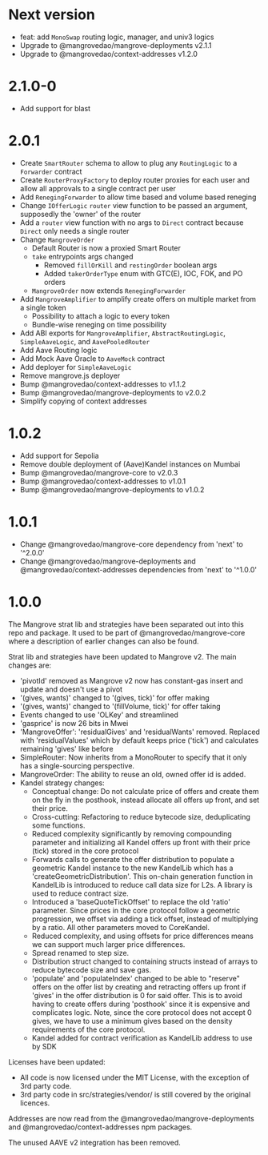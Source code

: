 # Next version

- feat: add `MonoSwap` routing logic, manager, and univ3 logics
- Upgrade to @mangrovedao/mangrove-deployments v2.1.1
- Upgrade to @mangrovedao/context-addresses v1.2.0

# 2.1.0-0

- Add support for blast

# 2.0.1

- Create `SmartRouter` schema to allow to plug any `RoutingLogic` to a `Forwarder` contract
- Create `RouterProxyFactory` to deploy router proxies for each user and allow all approvals to a single contract per user
- Add `RenegingForwarder` to allow time based and volume based reneging
- Change `IOfferLogic` `router` view function to be passed an argument, supposedly the 'owner' of the router
- Add a `router` view function with no args to `Direct` contract because `Direct` only needs a single router
- Change `MangroveOrder`
  - Default Router is now a proxied Smart Router
  - `take` entrypoints args changed
    - Removed `fillOrKill` and `restingOrder` boolean args
    - Added `takerOrderType` enum with GTC(E), IOC, FOK, and PO orders
  - `MangroveOrder` now extends `RenegingForwarder`
- Add `MangroveAmplifier` to amplify create offers on multiple market from a single token
  - Possibility to attach a logic to every token
  - Bundle-wise reneging on time possibility
- Add ABI exports for `MangroveAmplifier`, `AbstractRoutingLogic`, `SimpleAaveLogic`, and `AavePooledRouter`
- Add Aave Routing logic
- Add Mock Aave Oracle to `AaveMock` contract
- Add deployer for `SimpleAaveLogic`
- Remove mangrove.js deployer
- Bump @mangrovedao/context-addresses to v1.1.2
- Bump @mangrovedao/mangrove-deployments to v2.0.2
- Simplify copying of context addresses

# 1.0.2

- Add support for Sepolia
- Remove double deployment of (Aave)Kandel instances on Mumbai
- Bump @mangrovedao/mangrove-core to v2.0.3
- Bump @mangrovedao/context-addresses to v1.0.1
- Bump @mangrovedao/mangrove-deployments to v1.0.2

# 1.0.1

- Change @mangrovedao/mangrove-core dependency from 'next' to '^2.0.0'
- Change @mangrovedao/mangrove-deployments and @mangrovedao/context-addresses dependencies from 'next' to '^1.0.0'

# 1.0.0

The Mangrove strat lib and strategies have been separated out into this repo and package. It used to be part of @mangrovedao/mangrove-core where a description of earlier changes can also be found.

Strat lib and strategies have been updated to Mangrove v2.
The main changes are:

- 'pivotId' removed as Mangrove v2 now has constant-gas insert and update and doesn't use a pivot
- '(gives, wants)' changed to '(gives, tick)' for offer making
- '(gives, wants)' changed to '(fillVolume, tick)' for offer taking
- Events changed to use 'OLKey' and streamlined
- 'gasprice' is now 26 bits in Mwei
- 'MangroveOffer': 'residualGives' and 'residualWants' removed. Replaced with 'residualValues' which by default keeps price ('tick') and calculates remaining 'gives' like before
- SimpleRouter: Now inherits from a MonoRouter to specify that it only has a single-sourcing perspective.
- MangroveOrder: The ability to reuse an old, owned offer id is added.
- Kandel strategy changes:
  - Conceptual change: Do not calculate price of offers and create them on the fly in the posthook, instead allocate all offers up front, and set their price.
  - Cross-cutting: Refactoring to reduce bytecode size, deduplicating some functions.
  - Reduced complexity significantly by removing compounding parameter and initializing all Kandel offers up front with their price (tick) stored in the core protocol
  - Forwards calls to generate the offer distribution to populate a geometric Kandel instance to the new KandelLib which has a 'createGeometricDistribution'. This on-chain generation function in KandelLib is introduced to reduce call data size for L2s. A library is used to reduce contract size.
  - Introduced a 'baseQuoteTickOffset' to replace the old 'ratio' parameter. Since prices in the core protocol follow a geometric progression, we offset via adding a tick offset, instead of multiplying by a ratio. All other parameters moved to CoreKandel.
  - Reduced complexity, and using offsets for price differences means we can support much larger price differences.
  - Spread renamed to step size.
  - Distribution struct changed to containing structs instead of arrays to reduce bytecode size and save gas.
  - 'populate' and 'populateIndex' changed to be able to "reserve" offers on the offer list by creating and retracting offers up front if 'gives' in the offer distribution is 0 for said offer. This is to avoid having to create offers during 'posthook' since it is expensive and complicates logic. Note, since the core protocol does not accept 0 gives, we have to use a minimum gives based on the density requirements of the core protocol.
  - Kandel added for contract verification as KandelLib address to use by SDK

Licenses have been updated:

- All code is now licensed under the MIT License, with the exception of 3rd party code.
- 3rd party code in src/strategies/vendor/ is still covered by the original licences.

Addresses are now read from the @mangrovedao/mangrove-deployments and @mangrovedao/context-addresses npm packages.

The unused AAVE v2 integration has been removed.
